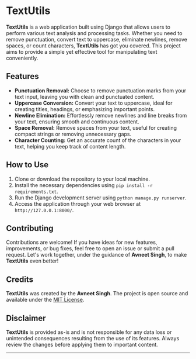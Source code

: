 # **TextUtils**

**TextUtils** is a web application built using Django that allows users to perform various text analysis and processing tasks. Whether you need to remove punctuation, convert text to uppercase, eliminate newlines, remove spaces, or count characters, **TextUtils** has got you covered. This project aims to provide a simple yet effective tool for manipulating text conveniently.

## **Features**

- **Punctuation Removal:** Choose to remove punctuation marks from your text input, leaving you with clean and punctuated content.
- **Uppercase Conversion:** Convert your text to uppercase, ideal for creating titles, headings, or emphasizing important points.
- **Newline Elimination:** Effortlessly remove newlines and line breaks from your text, ensuring smooth and continuous content.
- **Space Removal:** Remove spaces from your text, useful for creating compact strings or removing unnecessary gaps.
- **Character Counting:** Get an accurate count of the characters in your text, helping you keep track of content length.

## **How to Use**

1. Clone or download the repository to your local machine.
2. Install the necessary dependencies using `pip install -r requirements.txt`.
3. Run the Django development server using `python manage.py runserver`.
4. Access the application through your web browser at `http://127.0.0.1:8000/`.

## **Contributing**

Contributions are welcome! If you have ideas for new features, improvements, or bug fixes, feel free to open an issue or submit a pull request. Let's work together, under the guidance of **Avneet Singh**, to make **TextUtils** even better!

## **Credits**

**TextUtils** was created by the **Avneet Singh**. The project is open source and available under the [MIT License](LICENSE).

## **Disclaimer**

**TextUtils** is provided as-is and is not responsible for any data loss or unintended consequences resulting from the use of its features. Always review the changes before applying them to important content.

---
